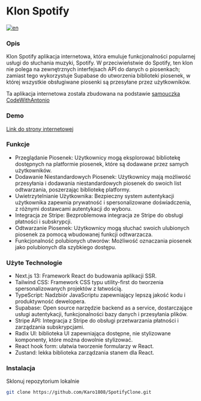 # Klon Spotify

[![en](https://img.shields.io/badge/lang-en-red.svg)](https://github.com/Karo1808/SpotifyClone/blob/master/README.md)

### Opis

Klon Spotify aplikacja internetowa, która emuluje funkcjonalności popularnej usługi do słuchania muzyki, Spotify. W przeciwieństwie do Spotify, ten klon nie polega na zewnętrznych interfejsach API do danych o piosenkach; zamiast tego wykorzystuje Supabase do utworzenia biblioteki piosenek, w której wszystkie obsługiwane piosenki są przesyłane przez użytkowników.

Ta aplikacja internetowa została zbudowana na podstawie [samouczka CodeWithAntonio](https://youtu.be/2aeMRB8LL4o?si=RnJPKOE_O28fvBxE)

### Demo

[Link do strony internetowej](https://spotify-clone-seven-ochre.vercel.app/)

### Funkcje

- Przeglądanie Piosenek: Użytkownicy mogą eksplorować bibliotekę dostępnych na platformie piosenek, które są dodawane przez samych użytkowników.
- Dodawanie Niestandardowych Piosenek: Użytkownicy mają możliwość przesyłania i dodawania niestandardowych piosenek do swoich list odtwarzania, poszerzając bibliotekę platformy.
- Uwietrzytelnianie Użytkownika: Bezpieczny system autentykacji użytkownika zapewnia prywatność i spersonalizowane doświadczenia, z różnymi dostawcami autentykacji do wyboru.
- Integracja ze Stripe: Bezproblemowa integracja ze Stripe do obsługi płatności i subskrypcji.
- Odtwarzanie Piosenek: Użytkownicy mogą słuchać swoich ulubionych piosenek za pomocą wbudowanej funkcji odtwarzacza.
- Funkcjonalność polubionych utworów: Możliwość oznaczania piosenek jako polubionych dla szybkiego dostępu.

### Użyte Technologie

- Next.js 13: Framework React do budowania aplikacji SSR.
- Tailwind CSS: Framework CSS typu utility-first do tworzenia spersonalizowanych projektów z łatwością.
- TypeScript: Nadzbiór JavaScriptu zapewniający lepszą jakość kodu i produktywność dewelopera.
- Supabase: Open source narzędzie backend as a service, dostarczające usługi autentykacji, funkcjonalności bazy danych i przesyłania plików.
- Stripe API: Integracja z Stripe do obsługi przetwarzania płatności i zarządzania subskrypcjami.
- Radix UI: biblioteka UI zapewniająca dostępne, nie stylizowane komponenty, które można dowolnie stylizować.
- React hook form: ułatwia tworzenie formularzy w React.
- Zustand: lekka biblioteka zarządzania stanem dla React.

### Instalacja

Sklonuj repozytorium lokalnie

```bash
git clone https://github.com/Karo1808/SpotifyClone.git
```
